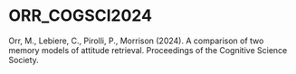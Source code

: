 # ORR_COGSCI2024
Orr, M., Lebiere, C., Pirolli, P., Morrison (2024).  A comparison of two memory models of attitude retrieval.   Proceedings of the Cognitive Science Society.
